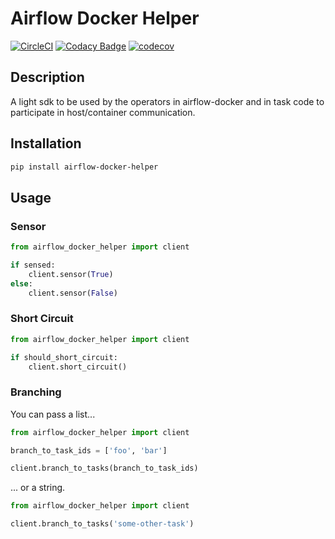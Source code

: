 # Airflow Docker Helper
[![CircleCI](https://circleci.com/gh/huntcsg/airflow-docker-helper/tree/master.svg?style=svg)](https://circleci.com/gh/huntcsg/airflow-docker-helper/tree/master) [![Codacy Badge](https://api.codacy.com/project/badge/Grade/3e2f177d8c314f43903fe9d9b7af0647)](https://www.codacy.com/app/fool.of.god/airflow-docker-helper?utm_source=github.com&amp;utm_medium=referral&amp;utm_content=huntcsg/airflow-docker-helper&amp;utm_campaign=Badge_Grade) [![codecov](https://codecov.io/gh/huntcsg/airflow-docker-helper/branch/master/graph/badge.svg)](https://codecov.io/gh/huntcsg/airflow-docker-helper)

## Description
A light sdk to be used by the operators in airflow-docker and in task code to participate in host/container communication.

## Installation

```bash
pip install airflow-docker-helper
```

## Usage

### Sensor
```python
from airflow_docker_helper import client

if sensed:
    client.sensor(True)
else:
    client.sensor(False)
```

### Short Circuit

```python
from airflow_docker_helper import client

if should_short_circuit:
    client.short_circuit()
```

### Branching

You can pass a list...
```python
from airflow_docker_helper import client

branch_to_task_ids = ['foo', 'bar']

client.branch_to_tasks(branch_to_task_ids)

```

... or a string.
```python
from airflow_docker_helper import client

client.branch_to_tasks('some-other-task')

```
